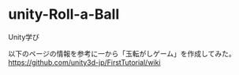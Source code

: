 # unity-Roll-a-Ball
Unity学び

以下のページの情報を参考に一から「玉転がしゲーム」を作成してみた。
https://github.com/unity3d-jp/FirstTutorial/wiki
